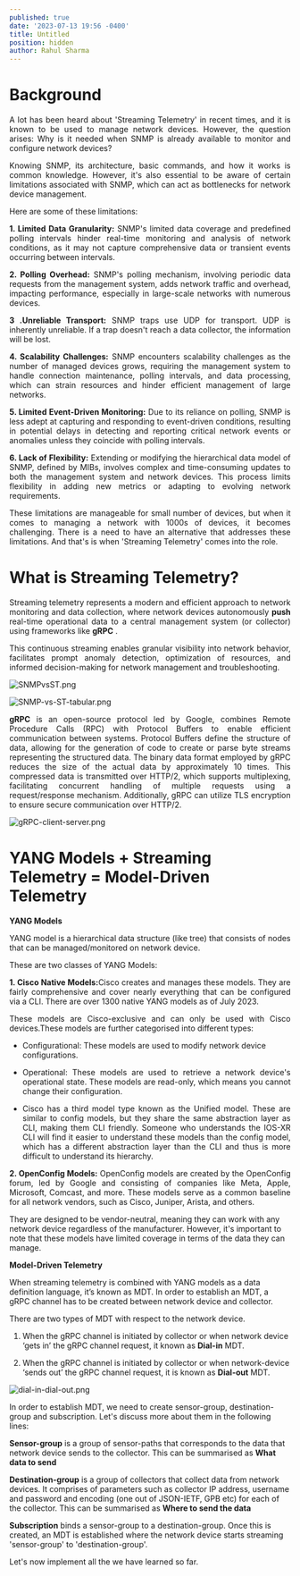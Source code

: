 ```yaml
---
published: true
date: '2023-07-13 19:56 -0400'
title: Untitled
position: hidden
author: Rahul Sharma
---
```



# Background

<p align="justify">A lot has been heard about 'Streaming Telemetry' in recent times, and it is known to be used to manage network devices. However, the question arises: Why is it needed when SNMP is already available to monitor and configure network devices?</p>

<p align="justify">Knowing SNMP, its architecture, basic commands, and how it works is common knowledge. However, it's also essential to be aware of certain limitations associated with SNMP, which can act as bottlenecks for network device management.</p>
  
Here are some of these limitations:
  
<p align="justify"> <b>1. Limited Data Granularity:</b> SNMP's limited data coverage and predefined polling intervals hinder real-time monitoring and analysis of network conditions, as it may not capture comprehensive data or transient events occurring between intervals.</p>

<p align="justify"> <b>2. Polling Overhead:</b> SNMP's polling mechanism, involving periodic data requests from the management system, adds network traffic and overhead, impacting performance, especially in large-scale networks with numerous devices.</p>

<p align="justify"> <b>3 .Unreliable Transport:</b> SNMP traps use UDP for transport. UDP is inherently unreliable. If a trap doesn't reach a data collector, the information will be lost.</p>
  
<p align="justify"> <b>4. Scalability Challenges:</b> SNMP encounters scalability challenges as the number of managed devices grows, requiring the management system to handle connection maintenance, polling intervals, and data processing, which can strain resources and hinder efficient management of large networks.</p>

<p align="justify"> <b>5. Limited Event-Driven Monitoring:</b> Due to its reliance on polling, SNMP is less adept at capturing and responding to event-driven conditions, resulting in potential delays in detecting and reporting critical network events or anomalies unless they coincide with polling intervals.</p>

<p align="justify"> <b>6. Lack of Flexibility:</b> Extending or modifying the hierarchical data model of SNMP, defined by MIBs, involves complex and time-consuming updates to both the management system and network devices. This process limits flexibility in adding new metrics or adapting to evolving network requirements.</p>

<p align="justify">These limitations are manageable for small number of devices, but when it comes to managing a network with 1000s of devices, it becomes challenging. There is a need to have an alternative that addresses these limitations. And that's is when 'Streaming Telemetry' comes into the role.</p>

# What is Streaming Telemetry?

<p align="justify"> Streaming telemetry represents a modern and efficient approach to network monitoring and data collection, where network devices autonomously <b>push</b> real-time operational data to a central management system (or collector) using frameworks like <b>gRPC</b> .</p>

<p align="justify">This continuous streaming enables granular visibility into network behavior, facilitates prompt anomaly detection, optimization of resources, and informed decision-making for network management and troubleshooting.</p>

![SNMPvsST.png]({{site.baseurl}}/images/SNMPvsST.png)

![SNMP-vs-ST-tabular.png]({{site.baseurl}}/images/SNMP-vs-ST-tabular.png)

<p align="justify"> <b>gRPC</b> is an open-source protocol led by Google, combines Remote Procedure Calls (RPC) with Protocol Buffers to enable efficient communication between systems. Protocol Buffers define the structure of data, allowing for the generation of code to create or parse byte streams representing the structured data. The binary data format employed by gRPC reduces the size of the actual data by approximately 10 times. This compressed data is transmitted over HTTP/2, which supports multiplexing, facilitating concurrent handling of multiple requests using a request/response mechanism. Additionally, gRPC can utilize TLS encryption to ensure secure communication over HTTP/2.</p>


![gRPC-client-server.png]({{site.baseurl}}/images/gRPC-client-server.png)
# YANG Models + Streaming Telemetry = Model-Driven Telemetry

**YANG Models**

<p align="justify">YANG model is a hierarchical data structure (like tree) that consists of nodes that can be managed/monitored on network device.</p>

These are two classes of YANG Models:

<p align="justify"> <b>1. Cisco Native Models:</b>Cisco creates and manages these models. They are fairly comprehensive and cover nearly everything that can be configured via a CLI. There are over 1300 native YANG models as of July 2023.</p> 

<p align="justify"> These models are Cisco-exclusive and can only be used with Cisco devices.These models are further categorised into different types:</p>

 - Configurational: These models are used to modify network device configurations.
        
 - <p align="justify"> Operational: These models are used to retrieve a network device's operational state. These models are read-only, which means you cannot change their configuration.</p>
 
 - <p align="justify">Cisco has a third model type known as the Unified model. These are similar to config models, but they share the same abstraction layer as CLI, making them CLI friendly. Someone who understands the IOS-XR CLI will find it easier to understand these models than the config model, which has a different abstraction layer than the CLI and thus is more difficult to understand its hierarchy.</p>

<p align="justify"> <b>2. OpenConfig Models:</b> OpenConfig models are created by the OpenConfig forum, led by Google and consisting of companies like Meta, Apple, Microsoft, Comcast, and more. These models serve as a common baseline for all network vendors, such as Cisco, Juniper, Arista, and others.

They are designed to be vendor-neutral, meaning they can work with any network device regardless of the manufacturer. However, it's important to note that these models have limited coverage in terms of the data they can manage.</p>


**Model-Driven Telemetry**

When streaming telemetry is combined with YANG models as a data definition language, it’s known as MDT. In order to establish an MDT, a gRPC channel has to be created between network device and collector.

There are two types of MDT with respect to the network device. 

1. When the gRPC channel is initiated by collector or when network device ‘gets in’ the gRPC channel request, it known as **Dial-in** MDT.

2. When the gRPC channel is initiated by collector or when network-device ‘sends out’ the gRPC channel request, it is known as **Dial-out** MDT.

![dial-in-dial-out.png]({{site.baseurl}}/images/dial-in-dial-out.png)

In order to establish MDT, we need to create sensor-group, destination-group and subscription. Let's discuss more about them in the following lines:

**Sensor-group** is a group of sensor-paths that corresponds to the data that network device sends to the collector. This can be summarised as **What data to send** 

**Destination-group** is a group of collectors that collect data from network devices. It comprises of parameters such as collector IP address, username and password and encoding (one out of JSON-IETF, GPB etc) for each of the collector. This can be summarised as **Where to send the data**

**Subscription** binds a sensor-group to a destination-group. Once this is created, an MDT is established where the network device starts streaming 'sensor-group' to 'destination-group'.

Let's now implement all the we have learned so far.
